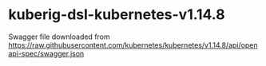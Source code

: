 # kuberig-dsl-kubernetes-v1.14.8

Swagger file downloaded from https://raw.githubusercontent.com/kubernetes/kubernetes/v1.14.8/api/openapi-spec/swagger.json
